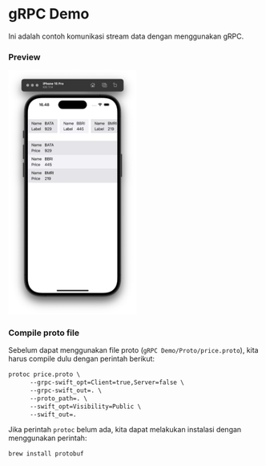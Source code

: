 # gRPC Demo
Ini adalah contoh komunikasi stream data dengan menggunakan gRPC.

### Preview
<img src="screenshot/preview.png" width=256 />&nbsp;

### Compile proto file
Sebelum dapat menggunakan file proto (`gRPC Demo/Proto/price.proto`), kita harus compile dulu dengan perintah berikut:
```
protoc price.proto \
      --grpc-swift_opt=Client=true,Server=false \
      --grpc-swift_out=. \
      --proto_path=. \
      --swift_opt=Visibility=Public \
      --swift_out=.
```

Jika perintah `protoc` belum ada, kita dapat melakukan instalasi dengan menggunakan perintah:
```
brew install protobuf
```
